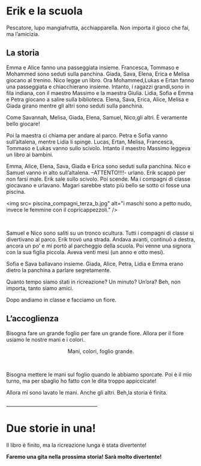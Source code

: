 <!DOCTYPE html>

<html>

<head>

<title>Il racconto di scuola</title>

</head>

<body>

<h1>Erik e la scuola</h1>

<p>Pescatore, lupo mangiafrutta, acchiapparella. Non importa il gioco che fai, ma l’amicizia.</p>

<h2>La storia</h2>

<p>Emma e Alice fanno una passeggiata insieme. Francesca, Tommaso e Mohammed sono seduti sulla panchina. Giada, Sava, Elena, Erica e Melisa giocano  al trenino. Nico legge un libro. Ora Mohammed,Lukas e Ertan fanno una passeggiata e chiacchierano insieme. Intanto, i ragazzi grandi,sono in fila indiana, con il maestro Massimo e la maestra Giulia. Lidia, Sofia e Emma e Petra giocano a salire sulla biblioteca. Elena, Sava, Erica, Alice, Melisa e Giada girano mentre gli altri sono seduti sulla panchina.</p>

<p>Come Savannah, Melisa, Giada, Elena, Samuel, Nico,gli altri. È veramente bello giocare!</p>

<p>Poi la maestra ci chiama per andare al parco. Petra e Sofia vanno sull’altalena, mentre Lidia li spinge. Lucas, Ertan, Melisa, Francesca, Tommaso e Lukas vanno sullo scivolo. Intanto il maestro Massimo leggeva un libro ai bambini.</p>

<p>Emma, Alice, Elena, Sava, Giada e Erica sono seduti sulla panchina. Nico e Samuel vanno in alto sull’altalena. –ATTENTO!!!!- urlano. Erik scappò per non farsi male. Erik sale sullo scivolo. Poi scende. Ma i compagni di classe giocavano e urlavano. Magari sarebbe stato più bello se sotto ci fosse una piscina.</p>

<img src= piscina_compagni_terza_b.jpg" alt="i maschi sono a petto nudo, invece le femmine con il copricappezzoli." />

<br>

<p>Samuel e Nico sono saliti su un tronco scultura. Tutti i compagni di classe  si divertivano al parco. Erik trovò una strada. Andava avanti, continuò a destra, ancora un po’ e mi portò al parcheggio della scuola. Poi venne una signora con la sua figlia piccola. Aveva venti mesi (un anno e otto mesi).</p>

<p>Sofia e Sava ballavano insieme. Giada, Alice, Petra, Lidia e Emma erano dietro la panchina a parlare segretamente.

<p>Quanto tempo siamo stati in ricreazione? Un minuto? Un’ora? Beh, non importa, tanto siamo amici.</p>

<p>Dopo andiamo in classe e facciamo un fiore.</p>

<h2>L’accoglienza</h2>

<p>Bisogna fare un grande foglio per fare un grande fiore. Allora per il fiore usiamo le nostre mani e i colori.</p>

<p align=center>Mani, colori, foglio grande.</p>

<br>

<p>Bisogna mettere le mani sul foglio quando le abbiamo sporcate. Poi è il mio turno, ma per sbaglio ho fatto con le dita troppo appiccicate!</p>

<p>Allora mi sono lavato le mani. Anche gli altri. Beh,la storia è finita.</p>

<p>______________________________________</p>

<h1>Due storie in una!</h1>

<p>Il libro è finito, ma la ricreazione lunga è stata divertente!</p>

<strong>Faremo una gita nella prossima storia! Sarà molto divertente!</strong>

</body>

</html>
